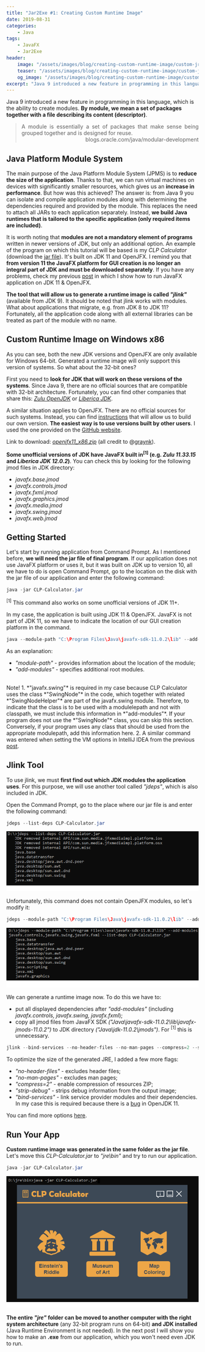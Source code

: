 ```yaml
---
title: "Jar2Exe #1: Creating Custom Runtime Image"
date: 2019-08-31
categories:
    - Java
tags:
    - JavaFX
    - Jar2Exe
header:
    image: "/assets/images/blog/creating-custom-runtime-image/custom-jre.png"
    teaser: "/assets/images/blog/creating-custom-runtime-image/custom-jre-teaser.png"
    og_image: "/assets/images/blog/creating-custom-runtime-image/custom-jre-teaser.png"
excerpt: "Java 9 introduced a new feature in programming in this language, which is the ability to create modules. By module, we mean a set of packages together with a file describing its content (descriptor). The main purpose of the Java Platform Module System (JPMS) is to reduce the size of the application."
---
```


Java 9 introduced a new feature in programming in this language, which is the ability to create modules. **By module, we mean a set of packages together with a file describing its content (descriptor)**.

> <div style="text-align: justify">A module is essentially a set of packages that make sense being grouped together and is designed for reuse.</div>
> <div style="text-align: right">blogs.oracle.com/java/modular-development</div>

## Java Platform Module System
The main purpose of the Java Platform Module System (JPMS) is to **reduce the size of the application**. Thanks to that, we can run virtual machines on devices with significantly smaller resources, which gives us an **increase in performance**. But how was this achieved? The answer is: from Java 9 you can isolate and compile application modules along with determining the dependencies required and provided by the module. This replaces the need to attach all JARs to each application separately. Instead, **we build Java runtimes that is tailored to the specific application (only required items are included)**.

It is worth noting that **modules are not a mandatory element of programs** written in newer versions of JDK, but only an additional option. An example of the program on which this tutorial will be based is my *CLP Calculator* (download the <a href="https://sourceforge.net/projects/clp-calculator/files/CLP-Calculator.jar/download" target="_blank">jar file</a>). It's built on JDK 11 and OpenJFX. I remind you that **from version 11 the JavaFX platform for GUI creation is no longer an integral part of JDK and must be downloaded separately**. If you have any problems, check my previous <a href="/java/your-javafx-app-on-jdk-11-&-openjfx/" target="_blank">post</a> in which I show how to run JavaFX application on JDK 11 & OpenJFX. 

**The tool that will allow us to generate a runtime image is called *"jlink"*** (available from JDK 9). It should be noted that jlink works with modules. What about applications that migrate, e.g. from JDK 8 to JDK 11? Fortunately, all the application code along with all external libraries can be treated as part of the module with no name.

## Custom Runtime Image on Windows x86
As you can see, both the new JDK versions and OpenJFX are only available for Windows 64-bit. Generated a runtime image will only support this version of systems. So what about the 32-bit ones?

First you need to **look for JDK that will work on these versions of the systems**. Since Java 9, there are no official sources that are compatible with 32-bit architecture. Fortunately, you can find other companies that share this: <a href="https://www.azul.com/downloads/zulu-community/" target="_blank">*Zulu OpenJDK*</a> or <a href="https://bell-sw.com/" target="_blank">*Liberica JDK*</a>.

A similar situation applies to OpenJFX. There are no official sources for such systems. Instead, you can find <a href="https://wiki.openjdk.java.net/display/OpenJFX/Building+OpenJFX" target="_blank">instructions</a> that will allow us to build our own version. **The easiest way is to use versions built by other users**. I used the one provided on the <a href="https://github.com/javafxports/openjdk-jfx/issues/376" target="_blank">GitHub website</a>.  

Link to download: <a href="https://github.com/DrDEXT3R/Archive/raw/master/OpenJFX_x86/openjfx11_x86.zip" target="_blank">*openjfx11_x86.zip*</a> (all credit to @<a href="https://github.com/graynk" target="_blank">graynk</a>).  

**Some unofficial versions of JDK have JavaFX built in<sup>[1]</sup> (e.g. *Zulu 11.33.15* and *Liberica JDK 12.0.2*)**. You can check this by looking for the following jmod files in JDK directory:  
- *javafx.base.jmod*
- *javafx.controls.jmod*
- *javafx.fxml.jmod*
- *javafx.graphics.jmod*
- *javafx.media.jmod*
- *javafx.swing.jmod*
- *javafx.web.jmod*

## Getting Started
Let's start by running application from Command Prompt. As I mentioned before, **we will need the jar file of final program**. If our application does not use JavaFX platform or uses it, but it was built on JDK up to version 10, all we have to do is open Command Prompt, go to the location on the disk with the jar file of our application and enter the following command:
```java
java -jar CLP-Calculator.jar
```
<sup>[1]</sup> This command also works on some unofficial versions of JDK 11+.

In my case, the application is built using JDK 11 & OpenJFX. JavaFX is not part of JDK 11, so we have to indicate the location of our GUI creation platform in the command.
```java
java --module-path "C:\Program Files\Java\javafx-sdk-11.0.2\lib" --add-modules=javafx.controls,javafx.swing,javafx.fxml -jar CLP-Calculator.jar
```
As an explanation:
- *"module-path"* - provides information about the location of the module;
- *"add-modules"* - specifies additional root modules.

<br/>
Note!
1. *"javafx.swing"* is required in my case because CLP Calculator uses the class *"SwingNode"* in the code, which together with related *"SwingNodeHelper"* are part of the javafx.swing module. Therefore, to indicate that the class is to be used with a modulelepath and not with classpath, we must include this information in *"add-modules"*.  
If your program does not use the *"SwingNode"* class, you can skip this section. Conversely, if your program uses any class that should be used from the appropriate modulepath, add this information here.
2. A similar command was entered when setting the VM options in IntelliJ IDEA from the previous <a href="/java/your-javafx-app-on-jdk-11-&-openjfx/#ide-settings" target="_blank">post</a>.

## Jlink Tool  
To use jlink, we must **first find out which JDK modules the application uses**. For this purpose, we will use another tool called *"jdeps"*, which is also included in JDK.

Open the Command Prompt, go to the place where our jar file is and enter the following command:
```java
jdeps --list-deps CLP-Calculator.jar
```
<div style="text-align: center;">
    <img alt="result" src="/assets/images/blog/creating-custom-runtime-image/jdeps1.png">
</div>

Unfortunately, this command does not contain OpenJFX modules, so let's modify it:
```java
jdeps --module-path "C:\Program Files\Java\javafx-sdk-11.0.2\lib" --add-modules javafx.controls,javafx.swing,javafx.fxml --list-deps CLP-Calculator.jar
```
<div style="text-align: center;">
    <img alt="result" src="/assets/images/blog/creating-custom-runtime-image/jdeps2.png">
</div>

We can generate a runtime image now. To do this we have to:  
- put all displayed dependencies after *"add-modules"* (including *javafx.controls, javafx.swing, javafx.fxml*);  
- copy all jmod files from JavaFX SDK *("Java\javafx-sdk-11.0.2\lib\javafx-jmods-11.0.2")* to JDK directory *("Java\jdk-11.0.2\jmods")*. For <sup>[1]</sup> this is unnecessary.

```java
jlink --bind-services --no-header-files --no-man-pages --compress=2 --strip-debug --add-modules java.base,java.datatransfer,java.desktop,java.scripting,java.xml,javafx.graphics,javafx.controls,javafx.swing,javafx.fxml --output jre
```

To optimize the size of the generated JRE, I added a few more flags:
- *"no-header-files"* - excludes header files;
- *"no-man-pages"* - excludes man pages;
- *"compress=2"* - enable compression of resources ZIP;
- *"strip-debug"* - strips debug information from the output image;
- *"bind-services"* - link service provider modules and their dependencies. In my case this is required because there is a <a href="https://bugs.openjdk.java.net/browse/JDK-8210759" target="_blank">bug</a> in OpenJDK 11.

You can find more options <a href="https://docs.oracle.com/javase/9/tools/jlink.htm#JSWOR-GUID-CECAC52B-CFEE-46CB-8166-F17A8E9280E9" target="_blank">here</a>.

## Run Your App
**Custom runtime image was generated in the same folder as the jar file**. Let's move this *CLP-Calculator.jar* to *"jre\bin"* and try to run our application.
```java
java -jar CLP-Calculator.jar
```
<div style="text-align: center;">
    <img alt="result" src="/assets/images/blog/creating-custom-runtime-image/app.png">
</div>

**The entire *"jre"* folder can be moved to another computer with the right system architecture** (any 32-bit program runs on 64-bit) **and JDK installed** (Java Runtime Environment is not needed). In the next post I will show you how to make an **.exe** from our application, which you won't need even JDK to run.


